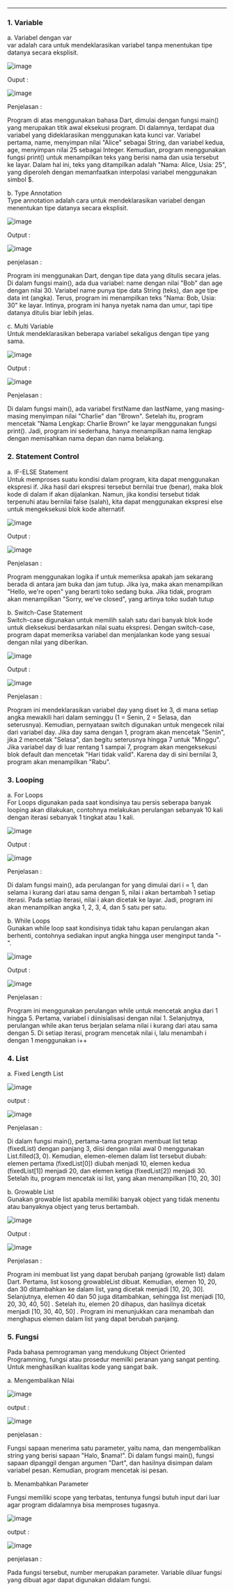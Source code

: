 
---
### 1. Variable 

a. Variabel dengan var <br>
   var adalah cara untuk mendeklarasikan variabel tanpa menentukan tipe datanya secara eksplisit.

![image](https://github.com/user-attachments/assets/44a3f4be-fdb0-4a24-bc9a-4a01dbd4bce2)

Ouput :

![image](https://github.com/user-attachments/assets/83e14170-6fd5-4b33-b6ad-4daa6f3aa28e)

Penjelasan : 

Program di atas menggunakan bahasa Dart, dimulai dengan fungsi main() yang merupakan titik awal eksekusi program. Di dalamnya, terdapat dua variabel yang dideklarasikan menggunakan kata kunci var. Variabel pertama, name, menyimpan nilai "Alice" sebagai String, dan variabel kedua, age, menyimpan nilai 25 sebagai Integer. Kemudian, program menggunakan fungsi print() untuk menampilkan teks yang berisi nama dan usia tersebut ke layar. Dalam hal ini, teks yang ditampilkan adalah "Nama: Alice, Usia: 25", yang diperoleh dengan memanfaatkan interpolasi variabel menggunakan simbol $.


b. Type Annotation <br>
    Type annotation adalah cara untuk mendeklarasikan variabel dengan menentukan tipe datanya secara eksplisit.

![image](https://github.com/user-attachments/assets/45a6a834-ca02-43cd-af5d-79db4deee6d1)

Output :

![image](https://github.com/user-attachments/assets/00038445-c393-4ad5-9bf7-b762fa19af6b)


penjelasan : 

Program ini menggunakan Dart, dengan tipe data yang ditulis secara jelas. Di dalam fungsi main(), ada dua variabel: name dengan nilai "Bob" dan age dengan nilai 30. Variabel name punya tipe data String (teks), dan age tipe data int (angka). Terus, program ini menampilkan teks "Nama: Bob, Usia: 30" ke layar. Intinya, program ini hanya nyetak nama dan umur, tapi tipe datanya ditulis biar lebih jelas.


c. Multi Variable <br>
Untuk mendeklarasikan beberapa variabel sekaligus dengan tipe yang sama.

![image](https://github.com/user-attachments/assets/09041585-e60d-44bb-8206-a4dddb5023ba)

Output : 

![image](https://github.com/user-attachments/assets/cb0b28f6-f6c2-4dce-b8fc-5fdd707eb7fc)


Penjelasan : 

 Di dalam fungsi main(), ada variabel firstName dan lastName, yang masing-masing menyimpan nilai "Charlie" dan "Brown". Setelah itu, program mencetak "Nama Lengkap: Charlie Brown" ke layar menggunakan fungsi print(). Jadi, program ini sederhana, hanya menampilkan nama lengkap dengan memisahkan nama depan dan nama belakang.
   
### 2. Statement Control

a. IF-ELSE Statement <br>
Untuk memproses suatu kondisi dalam program, kita dapat menggunakan ekspresi if. Jika hasil dari ekspresi tersebut bernilai true (benar), maka
blok kode di dalam if akan dijalankan. Namun, jika kondisi tersebut tidak terpenuhi atau bernilai false (salah), kita dapat menggunakan ekspresi else untuk mengeksekusi blok kode alternatif.

![image](https://github.com/user-attachments/assets/b5284115-3740-401b-b382-e8edfa8171ec)

Output : 

![image](https://github.com/user-attachments/assets/775aa23b-94a9-4d38-9cb1-e5cca7928568)

Penjelasan : 

Program menggunakan logika if untuk memeriksa apakah jam sekarang berada di antara jam buka dan jam tutup. Jika iya, maka akan menampilkan "Hello, we're open" yang berarti toko sedang buka. Jika tidak, program akan menampilkan "Sorry, we've closed", yang artinya toko sudah tutup


b. Switch-Case Statement<br>
Switch-case digunakan untuk memilih salah satu dari banyak blok kode untuk dieksekusi berdasarkan nilai suatu ekspresi. Dengan switch-case,
program dapat memeriksa variabel dan menjalankan kode yang sesuai dengan nilai yang diberikan. 

![image](https://github.com/user-attachments/assets/469cb20a-03df-41be-ad07-f91327fdb349)


Output : 

![image](https://github.com/user-attachments/assets/35c35238-2361-40a7-b8b4-dfe1c266e3b2)

Penjelasan : 

Program ini mendeklarasikan variabel day yang diset ke 3, di mana setiap angka mewakili hari dalam seminggu (1 = Senin, 2 = Selasa, dan seterusnya). Kemudian, pernyataan switch digunakan untuk mengecek nilai dari variabel day. Jika day sama dengan 1, program akan mencetak "Senin", jika 2 mencetak "Selasa", dan begitu seterusnya hingga 7 untuk "Minggu". Jika variabel day di luar rentang 1 sampai 7, program akan mengeksekusi blok default dan mencetak "Hari tidak valid". Karena day di sini bernilai 3, program akan menampilkan "Rabu".

### 3. Looping 

a. For Loops <br> 
For Loops digunakan pada saat kondisinya tau persis seberapa banyak looping akan dilakukan, contohnya
melakukan perulangan sebanyak 10 kali dengan iterasi sebanyak 1 tingkat atau 1 kali.

![image](https://github.com/user-attachments/assets/b47858ca-84a3-49f5-a824-7cbe915e0bd1)


Output  :

![image](https://github.com/user-attachments/assets/d15fc25e-217b-498b-8d60-321a50848005)

Penjelasan  :

Di dalam fungsi main(), ada perulangan for yang dimulai dari i = 1, dan selama i kurang dari atau sama dengan 5, nilai i akan bertambah 1 setiap iterasi. Pada setiap iterasi, nilai i akan dicetak ke layar. Jadi, program ini akan menampilkan angka 1, 2, 3, 4, dan 5 satu per satu.

b.  While Loops <br>
Gunakan while loop saat kondisinya tidak tahu kapan perulangan akan
berhenti, contohnya sediakan input angka hingga user menginput tanda "-
".

![image](https://github.com/user-attachments/assets/c1d2d112-0f12-46a5-bcf5-2c4020338251)

Output : 

![image](https://github.com/user-attachments/assets/a0c74207-441d-4185-bc86-44d2cc72cecf)


Penjelasan : 

Program ini menggunakan perulangan while untuk mencetak angka dari 1 hingga 5. Pertama, variabel i diinisialisasi dengan nilai 1. Selanjutnya, perulangan while akan terus berjalan selama nilai i kurang dari atau sama dengan 5. Di setiap iterasi, program mencetak nilai i, lalu menambah i dengan 1 menggunakan i++


### 4. List 

a. Fixed Length List 

![image](https://github.com/user-attachments/assets/1f3948a7-131f-488c-b048-2c7416c25277)

output : 

![image](https://github.com/user-attachments/assets/187aa001-c276-4d96-99ad-6758424dca3a)


Penjelasan : 

Di dalam fungsi main(), pertama-tama program membuat list tetap (fixedList) dengan panjang 3, diisi dengan nilai awal 0 menggunakan List.filled(3, 0). Kemudian, elemen-elemen dalam list tersebut diubah: elemen pertama (fixedList[0]) diubah menjadi 10, elemen kedua (fixedList[1]) menjadi 20, dan elemen ketiga (fixedList[2]) menjadi 30. Setelah itu, program mencetak isi list, yang akan menampilkan [10, 20, 30]


b. Growable List <br>
Gunakan growable list apabila memiliki banyak object yang tidak menentu atau banyaknya object yang terus bertambah.

![image](https://github.com/user-attachments/assets/6c23cfb7-861f-48b0-96a5-9088c04a5b70)

Output : 

![image](https://github.com/user-attachments/assets/08510ef6-b660-4681-9fc0-c0333caad494)


Penjelasan : 

Program ini membuat list yang dapat berubah panjang (growable list) dalam Dart. Pertama, list kosong  growableList  dibuat. Kemudian, elemen 10, 20, dan 30 ditambahkan ke dalam list, yang dicetak menjadi  [10, 20, 30]. Selanjutnya, elemen 40 dan 50 juga ditambahkan, sehingga list menjadi  [10, 20, 30, 40, 50] . Setelah itu, elemen 20 dihapus, dan hasilnya dicetak menjadi  [10, 30, 40, 50] . Program ini menunjukkan cara menambah dan menghapus elemen dalam list yang dapat berubah panjang.

### 5. Fungsi 

Pada bahasa pemrograman yang mendukung Object Oriented Programming, fungsi atau prosedur memilki peranan yang sangat penting. Untuk menghasilkan kualitas kode yang sangat baik.


a. Mengembalikan Nilai

![image](https://github.com/user-attachments/assets/8d707c77-3bff-4f55-8ecb-baa353c5def7)

output :

![image](https://github.com/user-attachments/assets/b93b6325-b5ee-4eb2-8a80-146af7fe734f)

penjelasan : 

Fungsi sapaan menerima satu parameter, yaitu nama, dan mengembalikan string yang berisi sapaan "Halo, $nama!". Di dalam fungsi main(), fungsi sapaan dipanggil dengan argumen "Dart", dan hasilnya disimpan dalam variabel pesan. Kemudian, program mencetak isi pesan.


b. Menambahkan Parameter

Fungsi memiliki scope yang terbatas, tentunya fungsi butuh input dari luar agar program didalamnya bisa memproses tugasnya.


![image](https://github.com/user-attachments/assets/95e1f234-9a9e-4d16-83ff-b45a0cd254c5)

output : 

![image](https://github.com/user-attachments/assets/6fa42800-8bc6-4ebb-96ff-dd2ee3b9c746)

penjelasan :


Pada fungsi tersebut, number merupakan parameter. Variable diluar fungsi yang dibuat agar dapat digunakan didalam fungsi.














